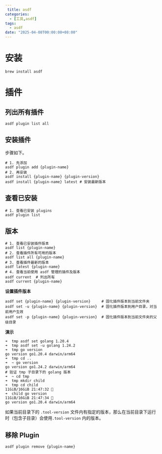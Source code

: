 ```yaml
---
 title: asdf
categories: 
  - [工具,asdf]
tags:
  - asdf
date: "2025-04-08T00:00:00+08:00"
---
```


# 安装

```shell
brew install asdf
```

# 插件

## 列出所有插件

```shell
asdf plugin list all
```

## 安装插件

步骤如下。

```shell
# 1. 先添加
asdf plugin add {plugin-name}
# 2. 再安装
asdf install {plugin-name} {plugin-version}
asdf install {plugin-name} latest # 安装最新版本
```

## 查看已安装

```shell
# 1. 查看已安装 plugins
asdf plugin list
```

## 版本

```shell
# 1. 查看已安装插件版本
asdf list {plugin-name}
# 2. 查看插件所有可用的版本
asdf list all {plugin-name}
# 3. 查看插件最新的版本
asdf latest {plugin-name}
# 4. 查看当前使用 asdf 管理的插件及版本
asdf current  # 列出所有
asdf current {plugin-name}
```

**设置插件版本**

```shell
asdf set {plugin-name} {plugin-version}     # 固化插件版本到当前文件夹
asdf set -u {plugin-name} {plugin-version}  # 固化插件版本到用户目录，对当前用户生效
asdf set -p {plugin-name} {plugin-version}  # 固化插件版本到当前文件夹的父级目录
```

**演示**

```shell
➜  tmp asdf set golang 1.20.4
➜  tmp asdf set -u golang 1.24.2   
➜  tmp go version            
go version go1.20.4 darwin/arm64
➜  tmp cd ..               
➜  ~ go version            
go version go1.24.2 darwin/arm64
# 验证 tmp 子目录下的 golang 版本
➜  ~ cd tmp
➜  tmp mkdir child     
➜  tmp cd child                                                                                                                 11GiB/16GiB 21:47:32 🍎 
➜  child go version                                                                                                             11GiB/16GiB 21:47:34 🍎 
go version go1.20.4 darwin/arm64
```

如果当前目录下的 `.tool-version` 文件内有指定的版本，那么在当前目录下运行时（包含子目录）会使用`.tool-version` 内的版本。

## 移除 Plugin

```shell
asdf plugin remove {plugin-name}
```

